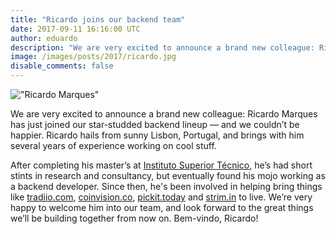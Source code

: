 ```yaml
---
title: "Ricardo joins our backend team"
date: 2017-09-11 16:16:00 UTC
author: eduardo
description: "We are very excited to announce a brand new colleague: Ricardo Marques has just joined our star-studded backend lineup — and we couldn’t be happier."
image: /images/posts/2017/ricardo.jpg
disable_comments: false
---
```


!["Ricardo Marques"](/images/posts/2017/ricardo.jpg)

We are very excited to announce a brand new colleague: Ricardo Marques has just joined our star-studded backend lineup — and we couldn’t be happier. Ricardo hails from sunny Lisbon, Portugal, and brings with him several years of experience working on cool stuff.

After completing his master’s at [Instituto Superior Técnico](https://tecnico.ulisboa.pt/en/), he’s had short stints in research and consultancy, but eventually found his mojo working as a backend developer. Since then, he's been involved in helping bring things like [tradiio.com](http://tradiio.com), [coinvision.co](http://coinvision.co), [pickit.today](http://pickit.today) and [strim.in](http://strim.in) to live. We’re very happy to welcome him into our team, and look forward to the great things we’ll be building together from now on. Bem-vindo, Ricardo!
